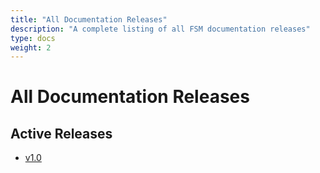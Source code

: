```yaml
---
title: "All Documentation Releases"
description: "A complete listing of all FSM documentation releases"
type: docs
weight: 2
---
```


# All Documentation Releases

## Active Releases

- [v1.0](https://release-v1-0.fsm-docs.flomesh.io/)
